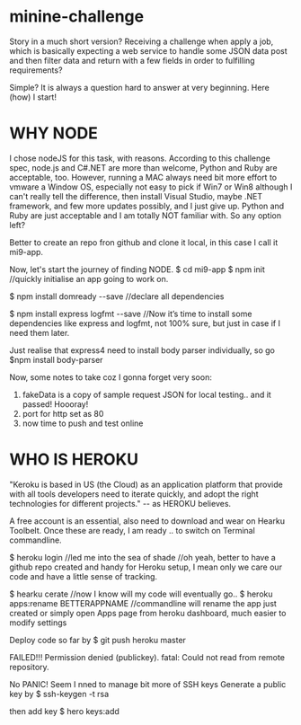 minine-challenge
================

Story in a much short version?
Receiving a challenge when apply a job, which is basically expecting a web service to handle some JSON data post and then filter data and return with a few fields in order to fulfilling requirements?

Simple? It is always a question hard to answer at very beginning. Here (how) I start!


WHY NODE
========
I chose nodeJS for this task, with reasons. According to this challenge spec, node.js and C#.NET are more than welcome, Python and Ruby are acceptable, too. However, running a MAC always need bit more effort to vmware a Window OS, especially not easy to pick if Win7 or Win8 although I can't really tell the difference, then install Visual Studio, maybe .NET framework, and few more updates possibly, and I just give up. Python and Ruby are just acceptable and I am totally NOT familiar with. So any option left?

Better to create an repo fron github and clone it local, in this case I call it mi9-app.

Now, let's start the journey of finding NODE.
$ cd mi9-app
$ npm init
//quickly initialise an app going to work on.

$ npm install domready --save
//declare all dependencies

$ npm install express logfmt --save
//Now it’s time to install some dependencies like express and logfmt, not 100% sure, but just in case if I need them later.

Just realise that express4 need to install body parser individually, so go
$npm install body-parser

Now, some notes to take coz I gonna forget very soon:
1. fakeData is a copy of sample request JSON for local testing.. and it passed! Hoooray!
2. port for http set as 80
3. now time to push and test online 



WHO IS HEROKU
=============
"Keroku is based in US (the Cloud) as an application platform that provide with all tools developers need to iterate quickly, and adopt the right technologies for different projects." -- as HEROKU believes.

A free account is an essential, also need to download and wear on Hearku Toolbelt. Once these are ready, I am ready .. to switch on Terminal commandline.

$ heroku login
//led me into the sea of shade
//oh yeah, better to have a github repo created and handy for Heroku setup, I mean only we care our code and have a little sense of tracking.

$ hearku cerate
//now I know will my code will eventually go..
$ heroku apps:rename BETTERAPPNAME
//commandline will rename the app just created or simply open Apps page from heroku dashboard, much easier to modify settings

Deploy code so far by 
$ git push heroku master

FAILED!!! 
Permission denied (publickey).
fatal: Could not read from remote repository.

No PANIC! Seem I nned to manage bit more of SSH keys
Generate a public  key by
$ ssh-keygen -t rsa

then add key
$ hero keys:add

